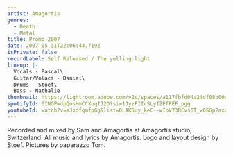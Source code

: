 ```yaml
---
artist: Amagortis
genres:
  - Death
  - Metal
title: Promo 2007
date: 2007-05-31T22:06:44.719Z
isPrivate: false
recordLabel: Self Released / The yelling light
lineup: |-
  Vocals - Pascal\
  Guitar/Volacs - Daniel\
  Drums - Stoef\
  Bass - Nathalie
thumbnail: https://lightroom.adobe.com/v2c/spaces/a117fbfd04a24df08b00dc7343422215/assets/ba2ce9cffc9d41cdeb14100250f970bc/revisions/1111d08f56a94d2ab34dd205fc703843/renditions/ba19f12f18348b5635cf4fb654831434
spotifyId: 0INGPwdpQosHmCCXuqIJ2O?si=1JyzFIIcSLyIZEfFEF_pgg
youtubeId: watch?v=sJxdfqmfpGg&list=OLAK5uy_keC--wIbV73BCvs6T_w6SGp2axzX_ECok
---
```

Recorded and mixed by Sam and Amagortis at Amagortis studio, Switzerland. All music and lyrics by Amagortis. Logo and layout design by Stoef. Pictures by paparazzo Tom.
